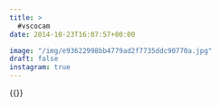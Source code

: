 ```yaml
---
title: >
  #vscocam
date: 2014-10-23T16:07:57+00:00

image: "/img/e93622998bb4779ad2f7735ddc90770a.jpg"
draft: false
instagram: true
---
```


{{<photo src="/img/e93622998bb4779ad2f7735ddc90770a.jpg">}}
